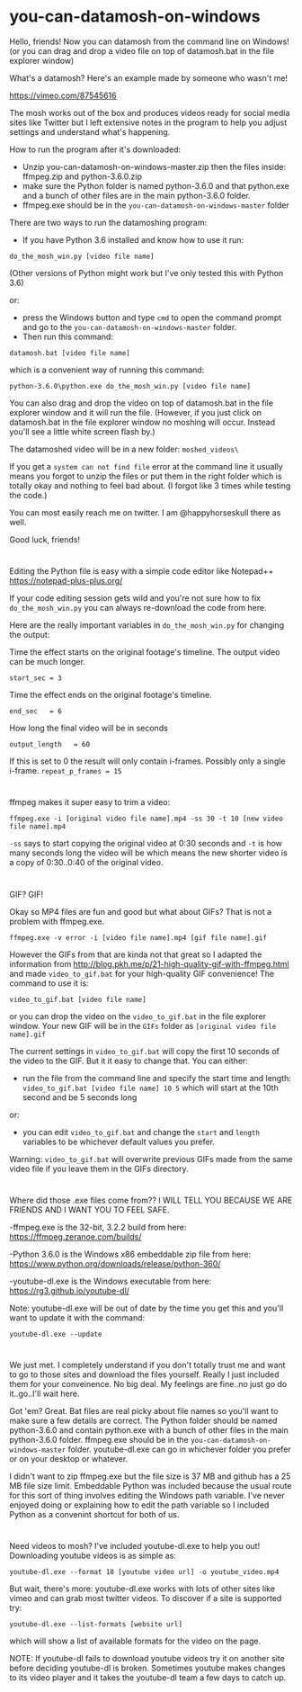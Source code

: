 # you-can-datamosh-on-windows

Hello, friends! Now you can datamosh from the command line on Windows!
(or you can drag and drop a video file on top of datamosh.bat in the file explorer window)

What's a datamosh? Here's an example made by someone who wasn't me!

https://vimeo.com/87545616

The mosh works out of the box and produces videos ready for social media sites like Twitter but I left extensive notes in the program to help you adjust settings and understand what's happening.

How to run the program after it's downloaded:

- Unzip you-can-datamosh-on-windows-master.zip then the files inside: ffmpeg.zip and python-3.6.0.zip
- make sure the Python folder is named python-3.6.0 and that python.exe and a bunch of other files are in the main python-3.6.0 folder.
- ffmpeg.exe should be in the `you-can-datamosh-on-windows-master` folder

There are two ways to run the datamoshing program:

- If you have Python 3.6 installed and know how to use it run:

`do_the_mosh_win.py [video file name]`

(Other versions of Python might work but I've only tested this with Python 3.6)

or:
- press the Windows button and type `cmd` to open the command prompt and go to the `you-can-datamosh-on-windows-master` folder.
- Then run this command:

`datamosh.bat [video file name]`

which is a convenient way of running this command:

`python-3.6.0\python.exe do_the_mosh_win.py [video file name]`

You can also drag and drop the video on top of datamosh.bat in the file explorer window and it will run the file.
(However, if you just click on datamosh.bat in the file explorer window no moshing will occur. Instead you'll see a little white screen flash by.)

The datamoshed video will be in a new folder: `moshed_videos\`

If you get a `system can not find file` error at the command line it usually means you forgot to unzip the files or put them in the right folder which is totally okay and nothing to feel bad about. (I forgot like 3 times while testing the code.)

You can most easily reach me on twitter. I am @happyhorseskull there as well.

Good luck, friends!

#

Editing the Python file is easy with a simple code editor like Notepad++ https://notepad-plus-plus.org/

If your code editing session gets wild and you're not sure how to fix `do_the_mosh_win.py` you can always re-download the code from here.

Here are the really important variables in `do_the_mosh_win.py` for changing the output:

Time the effect starts on the original footage's timeline. The output video can be much longer.

`start_sec = 3`

Time the effect ends on the original footage's timeline.

`end_sec   = 6`

How long the final video will be in seconds

`output_length   = 60`

If this is set to 0 the result will only contain i-frames. Possibly only a single i-frame.
`repeat_p_frames = 15`

# 

ffmpeg makes it super easy to trim a video:

`ffmpeg.exe -i [original video file name].mp4 -ss 30 -t 10 [new video file name].mp4`

`-ss` says to start copying the original video at 0:30 seconds and `-t` is how many seconds long the video will be which means the new shorter video is a copy of 0:30..0:40 of the original video.

#

GIF? GIF!

Okay so MP4 files are fun and good but what about GIFs? That is not a problem with ffmpeg.exe.

`ffmpeg.exe -v error -i [video file name].mp4 [gif file name].gif`

However the GIFs from that are kinda not that great so I adapted the information from http://blog.pkh.me/p/21-high-quality-gif-with-ffmpeg.html and made `video_to_gif.bat` for your high-quality GIF convenience! The command to use it is:

`video_to_gif.bat [video file name]`

or you can drop the video on the `video_to_gif.bat` in the file explorer window. Your new GIF will be in the `GIFs` folder as `[original video file name].gif`

The current settings in `video_to_gif.bat` will copy the first 10 seconds of the video to the GIF. But it it easy to change that. You can either:

- run the file from the command line and specify the start time and length:
`video_to_gif.bat [video file name] 10 5`
which will start at the 10th second and be 5 seconds long

or:
- you can edit `video_to_gif.bat` and change the `start` and `length` variables to be whichever default values you prefer.

Warning: `video_to_gif.bat` will overwrite previous GIFs made from the same video file if you leave them in the GIFs directory.

#

Where did those .exe files come from?? I WILL TELL YOU BECAUSE WE ARE FRIENDS AND I WANT YOU TO FEEL SAFE.

-ffmpeg.exe is the 32-bit, 3.2.2 build from here:
https://ffmpeg.zeranoe.com/builds/

-Python 3.6.0 is the Windows x86 embeddable zip file from here:
https://www.python.org/downloads/release/python-360/

-youtube-dl.exe is the Windows executable from here:
https://rg3.github.io/youtube-dl/

Note: youtube-dl.exe will be out of date by the time you get this and you'll want to update it with the command:

`youtube-dl.exe --update`

#

We just met. I completely understand if you don't totally trust me and want to go to those sites and download the files yourself.
Really I just included them for your conveinence. No big deal. My feelings are fine..no just go do it..go..I'll wait here.

Got 'em? Great. Bat files are real picky about file names so you'll want to make sure a few details are correct. The Python folder should be named python-3.6.0 and contain python.exe with a bunch of other files in the main python-3.6.0 folder. ffmpeg.exe should be in the `you-can-datamosh-on-windows-master` folder. youtube-dl.exe can go in whichever folder you prefer or on your desktop or whatever.

I didn't want to zip ffmpeg.exe but the file size is 37 MB and github has a 25 MB file size limit. Embeddable Python was included because the usual route for this sort of thing involves editing the Windows path variable. I've never enjoyed doing or explaining how to edit the path variable so I included Python as a convenint shortcut for both of us.

#

Need videos to mosh? I've included youtube-dl.exe to help you out!
Downloading youtube videos is as simple as:

`youtube-dl.exe --format 18 [youtube video url] -o youtube_video.mp4`

But wait, there's more: youtube-dl.exe works with lots of other sites like vimeo and can grab most twitter videos. 
To discover if a site is supported try:

`youtube-dl.exe --list-formats [website url]`

which will show a list of available formats for the video on the page.

NOTE: If youtube-dl fails to download youtube videos try it on another site before deciding youtube-dl is broken. 
Sometimes youtube makes changes to its video player and it takes the youtube-dl team a few days to catch up.

